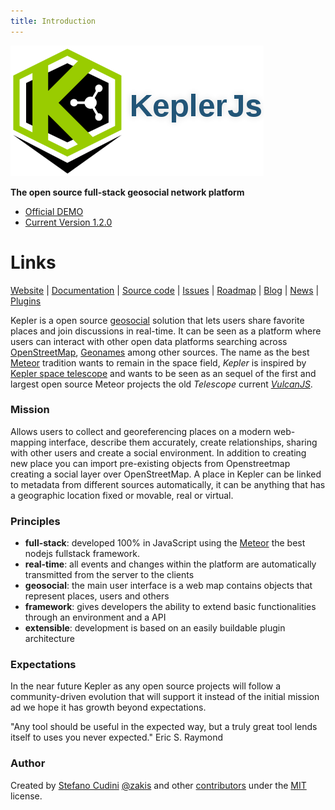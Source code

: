 ```yaml
---
title: Introduction
---
```


![KeplerJs](images/keplerjs.png) 

**The open source full-stack geosocial network platform**

* [Official DEMO](https://keplerjs.herokuapp.com/)
* [Current Version 1.2.0](https://github.com/Keplerjs/Kepler/releases)

# Links

[Website](http://keplerjs.io/) | [Documentation](http://docs.keplerjs.io/) | [Source code](https://github.com/Keplerjs) | [Issues](https://waffle.io/Keplerjs/Kepler) | [Roadmap](https://trello.com/b/FBK72QEJ/keplerjs-roadmap) | [Blog](https://medium.com/keplerjs) | [News](https://twitter.com/Kepler_JS) | [Plugins](https://atmospherejs.com/keplerjs)

Kepler is a open source [geosocial](https://en.wikipedia.org/wiki/Geosocial_networking) solution that lets users share favorite places and join discussions in real-time. It can be seen as a platform where users can interact with other open data platforms searching across [OpenStreetMap](http://www.openstreetmap.org/about), [Geonames](http://www.geonames.org/) among other sources.
The name as the best [Meteor](https://www.meteor.com/) tradition wants to remain in the space field, *Kepler* is inspired by [Kepler space telescope](https://en.wikipedia.org/wiki/Kepler_Mission) and wants to be seen as an sequel of the first and largest open source Meteor projects the old *Telescope* current *[VulcanJS](http://docs.vulcanjs.org/vulcan.html)*.

### Mission
Allows users to collect and georeferencing places on a modern web-mapping interface, describe them accurately, create relationships, sharing with other users and create a social environment. In addition to creating new place you can import pre-existing objects from Openstreetmap creating a social layer over OpenStreetMap.
A place in Kepler can be linked to metadata from different sources automatically, it can be anything that has a geographic location fixed or movable, real or virtual.

### Principles

* **full-stack**: developed 100% in JavaScript using the [Meteor](https://www.meteor.com/) the best nodejs fullstack framework.
* **real-time**: all events and changes within the platform are automatically transmitted from the server to the clients
* **geosocial**: the main user interface is a web map contains objects that represent places, users and others
* **framework**: gives developers the ability to extend basic functionalities through an environment and a API
* **extensible**: development is based on an easily buildable plugin architecture


### Expectations
In the near future Kepler as any open source projects will follow a community-driven evolution that will support it instead of the initial mission ad we hope it has growth beyond expectations.

"Any tool should be useful in the expected way, but a truly great tool lends itself to uses you never expected."
Eric S. Raymond

### Author
Created by [Stefano Cudini](https://github.com/stefanocudini) [@zakis](http://twitter.com/zakis) and other [contributors](https://github.com/Keplerjs/Kepler/graphs/contributors) under the [MIT](http://opensource.org/licenses/MIT) license.